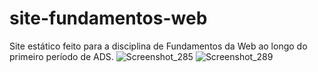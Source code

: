 # site-fundamentos-web
Site estático feito para a disciplina de Fundamentos da Web ao longo do primeiro período de ADS.
![Screenshot_285](https://github.com/RuanEmanuell/site-fundamentos-web/assets/113607857/4b3345f9-0a4f-44a2-8158-be4086898058)
![Screenshot_289](https://github.com/RuanEmanuell/site-fundamentos-web/assets/113607857/9ce02a3b-bb29-432d-81cf-dcdbbb7ed806)
